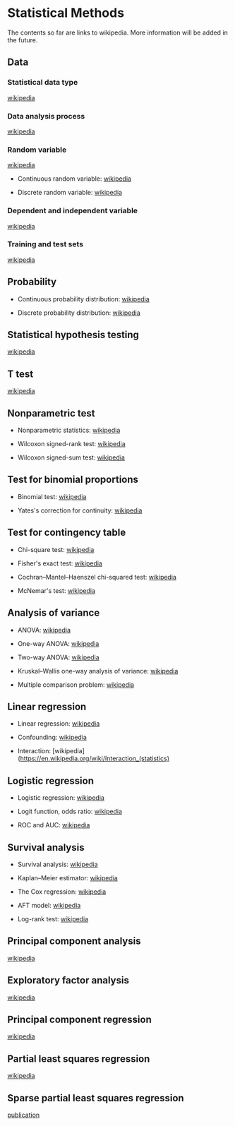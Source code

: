 

# Statistical Methods

The contents so far are links to wikipedia. More information will be added in the future.

## Data 

### Statistical data type

[wikipedia](https://en.wikipedia.org/wiki/Statistical_data_type)

### Data analysis process

[wikipedia](https://en.wikipedia.org/wiki/Data_analysis#The_process_of_data_analysis)

### Random variable

[wikipedia](https://en.wikipedia.org/wiki/Random_variable)

* Continuous random variable: [wikipedia](https://en.wikipedia.org/wiki/Random_variable#Continuous_random_variable)

* Discrete random variable: [wikipedia](https://en.wikipedia.org/wiki/Random_variable#Discrete_random_variable)

### Dependent and independent variable

[wikipedia](https://en.wikipedia.org/wiki/Dependent_and_independent_variables)

### Training and test sets

[wikipedia](https://en.wikipedia.org/wiki/Training,_validation,_and_test_sets)

## Probability

* Continuous probability distribution: [wikipedia](https://en.wikipedia.org/wiki/Probability_distribution#Continuous_probability_distribution)

* Discrete probability distribution: [wikipedia](https://en.wikipedia.org/wiki/Probability_distribution#Discrete_probability_distribution)


## Statistical hypothesis testing

[wikipedia](https://en.wikipedia.org/wiki/Statistical_hypothesis_testing#Definition_of_terms)

## T test

[wikipedia](https://en.wikipedia.org/wiki/Student%27s_t-test)

## Nonparametric test

* Nonparametric statistics: [wikipedia](https://en.wikipedia.org/wiki/Nonparametric_statistics#Definitions)

* Wilcoxon signed-rank test: [wikipedia](https://en.wikipedia.org/wiki/Wilcoxon_signed-rank_test)

* Wilcoxon signed-sum test: [wikipedia](https://en.wikipedia.org/wiki/Wilcoxon_signed-rank_test)


## Test for binomial proportions

* Binomial test: [wikipedia](https://en.wikipedia.org/wiki/Binomial_test)

* Yates's correction for continuity: [wikipedia](https://en.wikipedia.org/wiki/Chi-squared_test#Yates's_correction_for_continuity)

## Test for contingency table

* Chi-square test: [wikipedia](https://en.wikipedia.org/wiki/Chi-squared_test#Other_examples_of_chi-squared_tests)

* Fisher's exact test: [wikipedia](https://en.wikipedia.org/wiki/Fisher%27s_exact_test)

* Cochran–Mantel–Haenszel chi-squared test: [wikipedia](https://en.wikipedia.org/wiki/Cochran%E2%80%93Mantel%E2%80%93Haenszel_statistics)

* McNemar's test: [wikipedia](https://en.wikipedia.org/wiki/McNemar%27s_test)


## Analysis of variance

* ANOVA: [wikipedia](https://en.wikipedia.org/wiki/Analysis_of_variance)

* One-way ANOVA: [wikipedia](https://en.wikipedia.org/wiki/One-way_analysis_of_variance)

* Two-way ANOVA: [wikipedia](https://en.wikipedia.org/wiki/Two-way_analysis_of_variance)

* Kruskal–Wallis one-way analysis of variance: [wikipedia](https://en.wikipedia.org/wiki/Kruskal%E2%80%93Wallis_one-way_analysis_of_variance)

* Multiple comparison problem: [wikipedia](https://en.wikipedia.org/wiki/Multiple_comparisons_problem#Classification_of_multiple_hypothesis_tests)


## Linear regression

* Linear regression: [wikipedia](https://en.wikipedia.org/wiki/Linear_regression#Simple_and_multiple_linear_regression)

* Confounding: [wikipedia](https://en.wikipedia.org/wiki/Confounding)

* Interaction: [wikipedia](https://en.wikipedia.org/wiki/Interaction_(statistics)


## Logistic regression

* Logistic regression: [wikipedia](https://en.wikipedia.org/wiki/Logistic_regression#Logistic_regression_vs._other_approaches)

* Logit function, odds ratio: [wikipedia](https://en.wikipedia.org/wiki/Logistic_regression#Logistic_function,_odds,_odds_ratio,_and_logit)

* ROC and AUC: [wikipedia](https://en.wikipedia.org/wiki/Receiver_operating_characteristic)

## Survival analysis

* Survival analysis: [wikipedia](https://en.wikipedia.org/wiki/Survival_analysis)

* Kaplan–Meier estimator: [wikipedia](https://en.wikipedia.org/wiki/Kaplan%E2%80%93Meier_estimator)

* The Cox regression: [wikipedia](https://en.wikipedia.org/wiki/Proportional_hazards_model)

* AFT model: [wikipedia](https://en.wikipedia.org/wiki/Accelerated_failure_time_model)

* Log-rank test: [wikipedia](https://en.wikipedia.org/wiki/Logrank_test)


## Principal component analysis

[wikipedia](https://en.wikipedia.org/wiki/Principal_component_analysis)


## Exploratory factor analysis

[wikipedia](https://en.wikipedia.org/wiki/Exploratory_factor_analysis)

## Principal component regression

[wikipedia](https://en.wikipedia.org/wiki/Principal_component_regression)

## Partial least squares regression

[wikipedia](https://en.wikipedia.org/wiki/Partial_least_squares_regression)

## Sparse partial least squares regression

[publication](https://www.ncbi.nlm.nih.gov/pmc/articles/PMC2810828/)